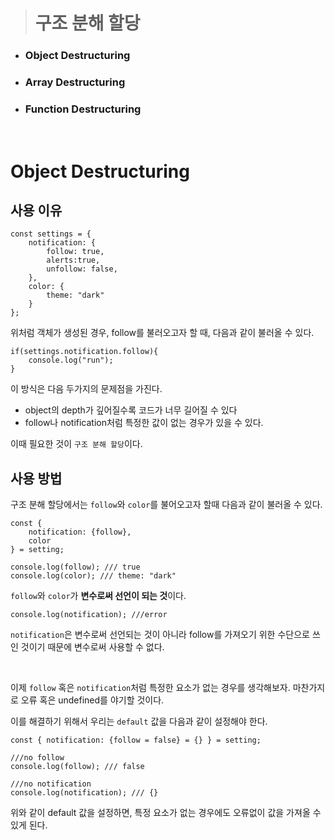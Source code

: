 > # **구조 분해 할당**

- ### Object Destructuring
- ### Array Destructuring
- ### Function Destructuring

<br>

# **Object Destructuring**

## **사용 이유**

```JS
const settings = {
    notification: {
        follow: true,
        alerts:true,
        unfollow: false,
    },
    color: {
        theme: "dark"
    }
};
```

위처럼 객체가 생성된 경우, follow를 불러오고자 할 때, 다음과 같이 불러올 수 있다.

```JS
if(settings.notification.follow){
    console.log("run");
}
```

이 방식은 다음 두가지의 문제점을 가진다.

- object의 depth가 깊어질수록 코드가 너무 길어질 수 있다
- follow나 notification처럼 특정한 값이 없는 경우가 있을 수 있다.

이때 필요한 것이 `구조 분해 할당`이다.

## **사용 방법**

구조 분해 할당에서는 `follow`와 `color`를 불어오고자 할때 다음과 같이 불러올 수 있다.

```JS
const {
    notification: {follow},
    color
} = setting;

console.log(follow); /// true
console.log(color); /// theme: "dark"
```

`follow`와 `color`가 **변수로써 선언이 되는 것**이다.

```JS
console.log(notification); ///error
```

`notification`은 변수로써 선언되는 것이 아니라 follow를 가져오기 위한 수단으로 쓰인 것이기 때문에 변수로써 사용할 수 없다.

<br>

이제 `follow` 혹은 `notification`처럼 특정한 요소가 없는 경우를 생각해보자.
마찬가지로 오류 혹은 undefined를 야기할 것이다.

이를 해결하기 위해서 우리는 `default` 값을 다음과 같이 설정해야 한다.

```JS
const { notification: {follow = false} = {} } = setting;

///no follow
console.log(follow); /// false

///no notification
console.log(notification); /// {}
```

위와 같이 default 값을 설정하면, 특정 요소가 없는 경우에도 오류없이 값을 가져올 수 있게 된다.
